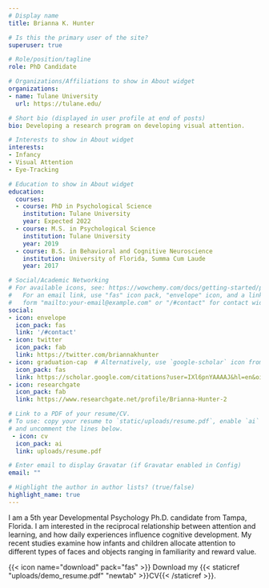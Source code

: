 ```yaml
---
# Display name
title: Brianna K. Hunter

# Is this the primary user of the site?
superuser: true

# Role/position/tagline
role: PhD Candidate

# Organizations/Affiliations to show in About widget
organizations:
- name: Tulane University
  url: https://tulane.edu/

# Short bio (displayed in user profile at end of posts)
bio: Developing a research program on developing visual attention.

# Interests to show in About widget
interests:
- Infancy
- Visual Attention
- Eye-Tracking

# Education to show in About widget
education:
  courses:
  - course: PhD in Psychological Science
    institution: Tulane University
    year: Expected 2022
  - course: M.S. in Psychological Science
    institution: Tulane University
    year: 2019
  - course: B.S. in Behavioral and Cognitive Neuroscience
    institution: University of Florida, Summa Cum Laude
    year: 2017

# Social/Academic Networking
# For available icons, see: https://wowchemy.com/docs/getting-started/page-builder/#icons
#   For an email link, use "fas" icon pack, "envelope" icon, and a link in the
#   form "mailto:your-email@example.com" or "/#contact" for contact widget.
social:
- icon: envelope
  icon_pack: fas
  link: '/#contact'
- icon: twitter
  icon_pack: fab
  link: https://twitter.com/briannakhunter
- icon: graduation-cap  # Alternatively, use `google-scholar` icon from `ai` icon pack
  icon_pack: fas
  link: https://scholar.google.com/citations?user=IXl6pnYAAAAJ&hl=en&oi=ao
- icon: researchgate
  icon_pack: fab
  link: https://www.researchgate.net/profile/Brianna-Hunter-2

# Link to a PDF of your resume/CV.
# To use: copy your resume to `static/uploads/resume.pdf`, enable `ai` icons in `params.toml`, 
# and uncomment the lines below.
 - icon: cv
  icon_pack: ai
  link: uploads/resume.pdf

# Enter email to display Gravatar (if Gravatar enabled in Config)
email: ""

# Highlight the author in author lists? (true/false)
highlight_name: true
---
```


I am a 5th year Developmental Psychology Ph.D. candidate from Tampa, Florida. I am interested in the reciprocal relationship between attention and learning, and how daily experiences influence cognitive development. My recent studies examine how infants and children allocate attention to different types of faces and objects ranging in familiarity and reward value.


{{< icon name="download" pack="fas" >}} Download my {{< staticref "uploads/demo_resume.pdf" "newtab" >}}CV{{< /staticref >}}.
